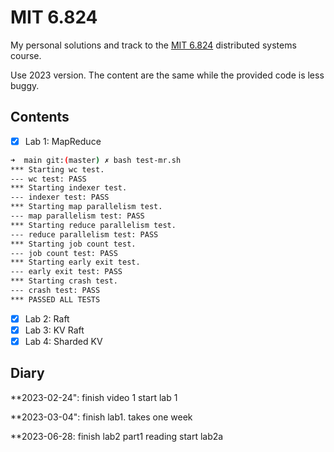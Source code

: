 # MIT 6.824

My personal solutions and track to the [MIT 6.824](https://pdos.csail.mit.edu/6.824/schedule.html) distributed systems course.

Use 2023 version. The content are the same while the provided code is less buggy.

## Contents

- [x] Lab 1: MapReduce

```bash
➜  main git:(master) ✗ bash test-mr.sh
*** Starting wc test.
--- wc test: PASS
*** Starting indexer test.
--- indexer test: PASS
*** Starting map parallelism test.
--- map parallelism test: PASS
*** Starting reduce parallelism test.
--- reduce parallelism test: PASS
*** Starting job count test.
--- job count test: PASS
*** Starting early exit test.
--- early exit test: PASS
*** Starting crash test.
--- crash test: PASS
*** PASSED ALL TESTS
```

- [x] Lab 2: Raft
- [x] Lab 3: KV Raft
- [x] Lab 4: Sharded KV

## Diary

**2023-02-24": 
    finish video 1
    start lab 1

**2023-03-04": 
    finish lab1.
    takes one week

**2023-06-28:
    finish lab2 part1 reading
    start lab2a